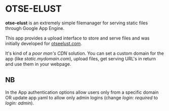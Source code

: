 OTSE-ELUST
==========

**otse-elust** is an extremely simple filemanager for serving static files through Google App Engine. 

This app provides a upload interface to store and serve files and was initially developed for [otseelust.com](http://www.otseelust.com).

It's kind of a *poor man's CDN* solution. You can set a custom domain for the app (like *static.mydomain.com*), upload files, get serving URL's in return and use them in your webpage.

NB
----

In the App authentication options allow users only from a specific domain OR update app.yaml to allow only admin logins (change *login: required* to *login: admin*).